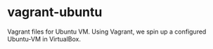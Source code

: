 # vagrant-ubuntu
Vagrant files for Ubuntu VM. Using Vagrant, we spin up a configured Ubuntu-VM in VirtualBox.
